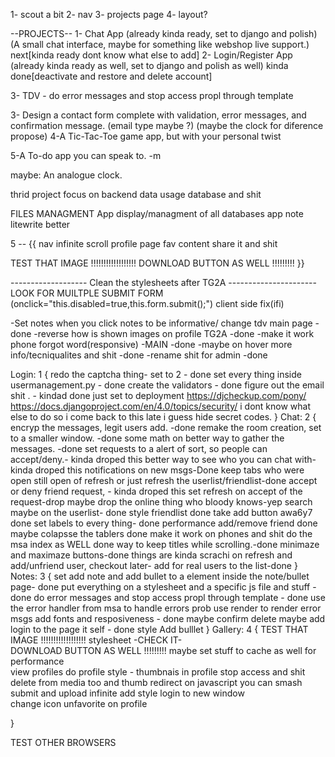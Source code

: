 1- scout a bit
2- nav
3- projects page
4- layout?


--PROJECTS--
1- Chat App (already kinda ready, set to django and polish) (A small chat interface, maybe for something like webshop live support.) next[kinda ready dont know what else to add]
2- Login/Register App (already kinda ready as well, set to django and polish as well) kinda done[deactivate and restore and delete account]

3- TDV - do error messages and stop access propl through template


3- Design a contact form complete with validation, error messages, and confirmation message. (email type maybe ?) (maybe the clock for diference propose)
4-A Tic-Tac-Toe game app, but with your personal twist


5-A To-do app you can speak to. -m

maybe: An analogue clock.

thrid project focus on backend data usage database and shit

FILES MANAGMENT App
display/managment of all databases app
note litewrite better


5  -- {{
  nav
  infinite scroll
  profile page
  fav content
  share it and shit

  TEST THAT IMAGE !!!!!!!!!!!!!!!!!!
  DOWNLOAD BUTTON AS WELL !!!!!!!!!
  }}



 ------------------- Clean the stylesheets after TG2A ----------------------
LOOK FOR MUILTPLE SUBMIT FORM  (onclick="this.disabled=true,this.form.submit();") client side fix(ifi)

-Set notes when you click notes to be informative/ change tdv main page -done
-reverse how is shown images on profile TG2A -done
-make it work phone forgot word(responsive) -MAIN -done
-maybe on hover more info/tecniqualites and shit -done
-rename shit for admin  -done


Login:
1 {
  redo the captcha thing- set to 2 - done
  set every thing inside usermanagement.py - done
  create the validators - done
  figure out the email shit . - kindad done just set to deployment
  https://djcheckup.com/pony/
  https://docs.djangoproject.com/en/4.0/topics/security/
  i dont know what else to do so i come back to this late i guess
  hide secret codes.
}
Chat:
2 {
  encryp the messages, legit users add. -done
  remake the room creation, set to a smaller window. -done
  some math on better way to gather the messages. -done
  set requests to a alert of sort, so people can accept/deny.- kinda droped this
  better way to see who you can chat with- kinda droped this
  notifications on new msgs-Done
  keep tabs who were open still open of refresh or just refresh the userlist/friendlist-done
  accept or deny friend request, - kinda droped this
  set refresh on accept of the request-drop
  maybe drop the online thing who bloody knows-yep
  search maybe on the userlist- done
  style friendlist done
  take add button awa6y7 done
  set labels to every thing- done
  performance add/remove friend done
  maybe colapsse the tablers done
  make it work on phones and shit
  do the msa index as WELL done
  way to keep titles while scrolling.-done
  minimaze and maximaze buttons-done
  things are kinda scrachi on refresh and add/unfriend user, checkout later-
  add for real users to the list-done
}
Notes:
3 {
  set add note and add bullet to a element inside the note/bullet page- done
  put everything on a stylesheet and a specific js file and stuff - done
  do error messages and stop access propl through template - done
  use the error handler from msa to handle errors
  prob use render to render error msgs
  add fonts and resposiveness - done
  maybe confirm delete
  maybe add login to the page it self - done
  style Add bulllet
}
Gallery:
4 {
  TEST THAT IMAGE !!!!!!!!!!!!!!!!!!
  stylesheet -CHECK IT-  
  DOWNLOAD BUTTON AS WELL !!!!!!!!!
  maybe set stuff to cache as well for performance    
  view profiles
  do profile style - thumbnais in profile
  stop access and shit
  delete from media too and thumb
  redirect on javascript
  you can smash submit and upload infinite
  add style
  login to new window  
  change icon unfavorite on profile

}

TEST OTHER BROWSERS
